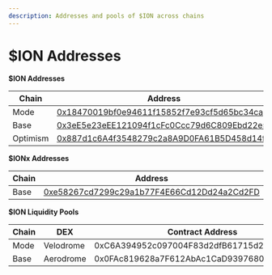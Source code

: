 ```yaml
---
description: Addresses and pools of $ION across chains
---
```


# $ION Addresses

**$ION Addresses**&#x20;

<table><thead><tr><th width="176">Chain</th><th>Address </th></tr></thead><tbody><tr><td>Mode</td><td><a href="https://explorer.mode.network/address/0x18470019bf0e94611f15852f7e93cf5d65bc34ca?tab=txs">0x18470019bf0e94611f15852f7e93cf5d65bc34ca</a></td></tr><tr><td>Base</td><td><a href="https://basescan.org/address/0x3ee5e23eee121094f1cfc0ccc79d6c809ebd22e5">0x3eE5e23eEE121094f1cFc0Ccc79d6C809Ebd22e5</a></td></tr><tr><td>Optimism</td><td><a href="https://optimistic.etherscan.io/address/0x887d1c6a4f3548279c2a8a9d0fa61b5d458d14fc#readProxyContract">0x887d1c6A4f3548279c2a8A9D0FA61B5D458d14fC</a></td></tr></tbody></table>

**$IONx Addresses**&#x20;

<table><thead><tr><th width="176">Chain</th><th>Address </th></tr></thead><tbody><tr><td>Base</td><td><a href="https://basescan.org/token/0xe58267cd7299c29a1b77f4e66cd12dd24a2cd2fd">0xe58267cd7299c29a1b77F4E66Cd12Dd24a2Cd2FD</a></td></tr></tbody></table>

**$ION Liquidity Pools**

<table><thead><tr><th width="100">Chain</th><th width="121">DEX</th><th>Contract Address</th></tr></thead><tbody><tr><td>Mode</td><td>Velodrome</td><td>0xC6A394952c097004F83d2dfB61715d245A38735a</td></tr><tr><td>Base</td><td>Aerodrome</td><td>0x0FAc819628a7F612AbAc1CaD939768058cc0170c</td></tr></tbody></table>
